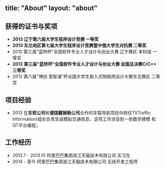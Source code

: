 title: "About"
layout: "about"
---
## 获得的证书与奖项
*  **2013 辽宁第六届大学生程序设计竞赛   一等奖**
*  **2013 东北地区第七届大学生程序设计竞赛暨中俄大学生对抗赛 二等奖**
*  2012 第三届"蓝桥杯"全国软件专业人才设计与创业大赛 辽宁赛区 本科组 一等奖
*  **2012 第三届"蓝桥杯"全国软件专业人才设计与创业大赛 全国总决赛C/C++ 三等奖**
*  2012 第八届"博创 恩智浦"杯全国大学生嵌入式物联网设计大赛东北赛区 二等奖

## 项目经验
* 2013 在**东软公司**和**德国戴姆勒公司**合作的车载导航项目中担任TI(Traffic Information)组长负责生成模拟交通信息，这项工作涉及到一些数学建模 和 QT平台编程。


## 工作经历
* 2013.7 - 2013.10 阿里巴巴集团浙江天猫技术有限公司 实习生
* 2014 - 至今 阿里巴巴集团浙江天猫技术有限公司 无线开发工程师